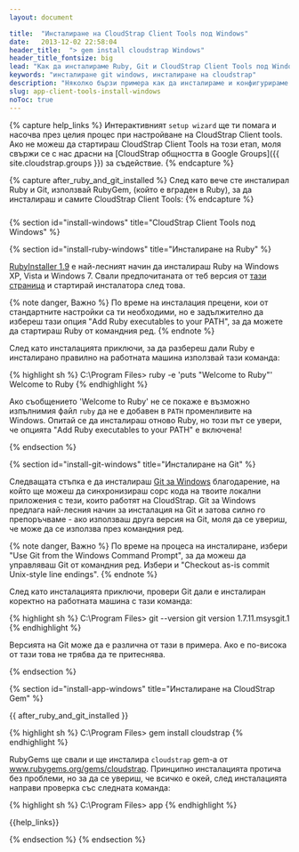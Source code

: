 ```yaml
---
layout: document

title:  "Инсталиране на CloudStrap Client Tools под Windows"
date:   2013-12-02 22:58:04
header_title:  "> gem install cloudstrap Windows"
header_title_fontsize: big
lead: "Как да инсталираме Ruby, Git и CloudStrap Client Tools под Windows"
keywords: "инсталиране git windows, инсталиране на cloudstrap"
description: "Няколко бързи примера как да инсталираме и конфигурираме CloudStrap Client Tools и Git под Windows"
slug: app-client-tools-install-windows
noToc: true
---
```


{% capture help_links %}
  Интерактивният `setup wizard` ще ти помага и насочва през целия процес при настройване на CloudStrap Client tools. Ако не можеш да стартираш CloudStrap Client Tools на този етап, моля свържи се с нас драсни на [CloudStrap общността в Google Groups]({{ site.cloudstrap.groups }}) за съдействие.
{% endcapture %}

{% capture after_ruby_and_git_installed %}
  След като вече сте инсталирал Ruby и Git, използвай RubyGem, (който е вграден в Ruby), за да инсталираш и самите CloudStrap Client Tools:
{% endcapture %}

<!-- FIXME: Ugly work around -->
<p style="margin: 25px"></p>

{% section id="install-windows" title="CloudStrap Client Tools под Windows" %}

{% section id="install-ruby-windows" title="Инсталиране на Ruby" %}

[RubyInstaller 1.9](http://rubyinstaller.org/) е най-лесният начин да инсталираш Ruby на Windows XP, Vista и Windows 7. Свали предпочитаната от теб версия от [тази страница](http://rubyinstaller.org/downloads/) и стартирай инсталатора след това.

{% note danger, Важно %}
По време на инсталация прецени, кои от стандартните настройки са ти необходими, но е задължително да избереш тази опция "Add Ruby executables to your PATH", за да можете да стартираш Ruby от командния ред.
{% endnote %}

След като инсталацията приключи, за да разбереш дали Ruby е инсталирано правилно на работната машина използвай тази команда:

{% highlight sh %}
C:\Program Files\> ruby -e 'puts "Welcome to Ruby"'
Welcome to Ruby
{% endhighlight %}

Ако съобщението 'Welcome to Ruby' не се покаже е възможно изпълнимия файл `ruby` да не е добавен в `PATH` променливите на Windows. Опитай се да инсталираш отново Ruby, но този път се увери, че опцията "Add Ruby executables to your PATH" е включена!

{% endsection %}

{% section id="install-git-windows" title="Инсталиране на Git" %}

Следващата стъпка е да инсталираш [Git за Windows](http://git-scm.com/downloads) благодарение, на който ще можеш да синхронизираш сорс кода на твоите локални приложения с тези, които работят на CloudStrap. Git за Windows предлага най-лесния начин за инсталация на Git и затова силно го препоръчваме - ако използваш друга версия на Git, моля да се увериш, че може да се използва през командния ред.

{% note danger, Важно %}
По време на процеса на инсталиране, избери "Use Git from the Windows Command Prompt", за да можеш да управляваш Git от командния ред. Избери и "Checkout as-is commit Unix-style line endings".
{% endnote %}

След като инсталацията приключи, провери Git дали е инсталиран коректно на работната машина с тази команда:

{% highlight sh %}
C:\Program Files\> git --version
git version 1.7.11.msysgit.1
{% endhighlight %}

Версията на Git може да е различна от тази в примера. Ако е по-висока от тази това не трябва да те притеснява.

{% endsection %}

{% section id="install-app-windows" title="Инсталиране на CloudStrap Gem" %}

{{ after_ruby_and_git_installed }}

{% highlight sh %}
C:\Program Files\> gem install cloudstrap
{% endhighlight %}

RubyGems ще свали и ще инсталира `cloudstrap` gem-а от www.rubygems.org/gems/cloudstrap. Принципно инсталацията протича без проблеми, но за да се увериш, че всичко е окей, след инсталацията направи проверка със следната команда:

{% highlight sh %}
C:\Program Files\> app
{% endhighlight %}

{{help_links}}

{% endsection %}
{% endsection %}

